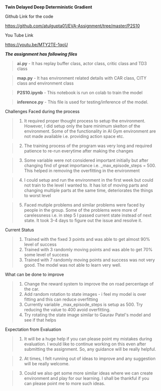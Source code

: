 **Twin Delayed Deep Deterministic Gradient**

Github Link for the code 

https://github.com/atulgupta01/EVA-Assignment/tree/master/P2S10

You Tube Link

https://youtu.be/MTY2TE-1qoU

***The assignment has following files***

>**ai.py** - It has replay buffer class, actor class, critic class and TD3 class

>**map.py** - It has environment related details with CAR class, CITY class and environment class

>**P2S10.ipynb** - This notebook is run on colab to train the model

>**inference.py** - This file is used for testing/inference of the model.

Challenges Faced during the process

>1. It required proper thought process to setup the environment. However, I did setup only the bare minimum skelton of the environment. Some of the functionality in AI Gym environment are not made available i.e. providing action space etc.

>2. The training process of the program was very long and required patience to re-run everytime after making the changes

>3. Some variable were not considered important initially but after changing find of great importance i.e. _max_episode_steps = 500.
This helped in removing the overfitting in the environment

>4. I could setup and run the environment in the first week but could not train to the level I wanted to. It has lot of moving parts and changing multiple parts at the same time, deteriorates the things to worst level

>5. Faced mutiple problems and similar problems were faced by people in the group. Some of the problems were more of carelessness i.e. in step 5 I passed current state instead of next state. It took 3-4 days to figure out the issue and resolve it.

Current Status

>1. Trained with the fixed 3 points and was able to get almost 90% level of success
>2. Trained with 3 randomly moving points and was able to get 70% some level of success
>3. Trained with 7 randomly moving points and success was not very good. The model was not able to learn very well.

What can be done to improve

>1. Change the reward system to improve the on road percentage of the car.
>2. Add random rotation to state images - i feel my model is over fitting and this can reduce overfitting
>3. Currently variable _max_episode_steps is setup as 500. Try reducing the value to 400 avoid overfitting.
>4. Try rotating the state image similar to Gaurav Patel's model and see if that helps

Expectation from Evaluation

>1. It will be a huge help if you can please point my mistakes during evaluation. I would like to continue working on this even after submitting the assignment. So, any guidance will be really helpful.

>2. At times, I felt running out of ideas to improve and any suggestion will be really welcome.

>3. Could we also get some more similar ideas where we can create environment and play for our learning. I shall be thankful if you can please point me to more such ideas.
